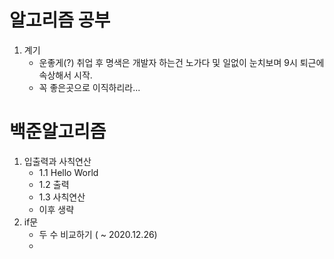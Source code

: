 # 알고리즘 공부
01. 계기
    - 운좋게(?) 취업 후 명색은 개발자 하는건 노가다 및 일없이 눈치보며 9시 퇴근에 속상해서 시작.
    - 꼭 좋은곳으로 이직하리라...


# 백준알고리즘
01. 입출력과 사칙연산
    - 1.1 Hello World
    - 1.2 출력
    - 1.3 사칙연산
    - 이후 생략
02. if문
    - 두 수 비교하기 ( ~ 2020.12.26)
    -